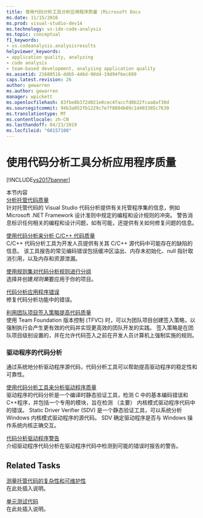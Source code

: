 ```yaml
---
title: 使用代码分析工具分析应用程序质量 |Microsoft Docs
ms.date: 11/15/2016
ms.prod: visual-studio-dev14
ms.technology: vs-ide-code-analysis
ms.topic: conceptual
f1_keywords:
- vs.codeanalysis.analysisresults
helpviewer_keywords:
- application quality, analyzing
- code analysis
- team-based development, analyzing application quality
ms.assetid: 21680516-ddb5-446d-90d4-19d94f6ec699
caps.latest.revision: 26
author: gewarren
ms.author: gewarren
manager: wpickett
ms.openlocfilehash: 83fbe8b372d021e0cec4faccfd0b22fcaa8af30d
ms.sourcegitcommit: 94b3a052fb1229c7e7f8804b09c1d403385c7630
ms.translationtype: MT
ms.contentlocale: zh-CN
ms.lasthandoff: 04/23/2019
ms.locfileid: "68157100"
---
```

# <a name="analyzing-application-quality-by-using-code-analysis-tools"></a>使用代码分析工具分析应用程序质量
[!INCLUDE[vs2017banner](../includes/vs2017banner.md)]

本节内容  
 [分析托管代码质量](../code-quality/analyzing-managed-code-quality-by-using-code-analysis.md)  
 针对托管代码的 Visual Studio 代码分析提供有关托管程序集的信息，例如 Microsoft .NET Framework 设计准则中规定的编程和设计规则的冲突。 警告消息标识任何相关的编程和设计问题，如有可能，还提供有关如何修复问题的信息。  
  
 [使用代码分析来分析 C/C++ 代码质量](../code-quality/analyzing-c-cpp-code-quality-by-using-code-analysis.md)  
 C/C++ 代码分析工具为开发人员提供有关其 C/C++ 源代码中可能存在的缺陷的信息。 该工具报告的常见编码错误包括缓冲区溢出、内存未初始化、null 指针取消引用，以及内存和资源泄漏。  
  
 [使用规则集对代码分析规则进行分组](../code-quality/using-rule-sets-to-group-code-analysis-rules.md)  
 选择并创建*规则集*要应用于你的项目。  
  
 [代码分析应用程序错误](../code-quality/code-analysis-application-errors.md)  
 修复代码分析功能中的错误。  
  
 [利用团队项目签入策略提高代码质量](../code-quality/enhancing-code-quality-with-team-project-check-in-policies.md)  
 使用 Team Foundation 版本控制 (TFVC) 时，可以为团队项目创建签入策略，以强制执行会产生更有效的代码并实现更高效的团队开发的实践。 签入策略是在团队项目级别设置的，并在允许代码签入之前在开发人员计算机上强制实施的规则。  
  
### <a name="code-analysis-for-drivers"></a>驱动程序的代码分析  
 通过系统地分析驱动程序源代码，代码分析工具可以帮助提高驱动程序的稳定性和可靠性。  
  
 [使用代码分析工具来分析驱动程序质量](/windows-hardware/drivers/devtest/tools-for-verifying-drivers)  
 驱动程序的代码分析是一个编译时静态验证工具，检测 C 中的基本编码错误和C++程序，并包括一个专用的模块，旨在检测 （主要） 内核模式驱动程序代码中的错误。 Static Driver Verifier (SDV) 是一个静态验证工具，可以系统分析 Windows 内核模式驱动程序的源代码。 SDV 确定驱动程序是否与 Windows 操作系统内核正确交互。  
  
 [代码分析驱动程序警告](http://go.microsoft.com/fwlink/?LinkId=225920)  
 介绍驱动程序代码分析在驱动程序代码中检测到可能的错误时报告的警告。  
  
## <a name="related-tasks"></a>Related Tasks  
 [测量托管代码的复杂性和可维护性](../code-quality/measuring-complexity-and-maintainability-of-managed-code.md)  
 在此处插入说明。  
  
 [单元测试代码](../test/unit-test-your-code.md)  
 在此处插入说明。
